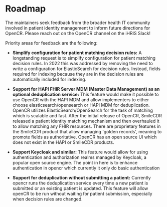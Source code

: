 # Roadmap

The maintainers seek feedback from the broader health IT community involved in patient identity management to inform future directions for OpenCR. Please reach out on the OpenCR channel on the iHRIS Slack!

Priority areas for feedback are the following:

* **Simplify configuration for patient matching decision rules:** A longstanding request is to simplify configuration for patient matching decision rules. In 2022 this was addressed by removing the need to write a configuration for ElasticSearch for decision rules. Instead, fields required for indexing because they are in the decision rules are automatically included for indexing.

* **Support for HAPI FHIR Server MDM (Master Data Management) as an optional deduplication service:** This feature would make it possible to use OpenCR with the HAPI MDM and allow implementers to either choose elasticsearch/opensearch or HAPI MDM for deduplication. OpenCR utilizes ElasticSearch/OpenSearch for the task of matching which is scalable and fast. After the initial release of OpenCR, SmileCDR released a patient identity matching mechanism and then overhauled it to allow matching any FHIR resources. There are proprietary features in the SmileCDR product that allow managing 'golden records', meaning to promote fields as authoritative. OpenCR has an open source UI which does not exist in the HAPI or SmileCDR products.

* **Support Keycloak and similar:** This feature would allow for using authentication and authorization realms managed by Keycloak, a popular open source engine. The point in here is to enhance authentication in opencr which currently it only do basic authentication

* **Support for deduplication without submitting a patient:** Currently opencr runs the deduplication service every time a new patient is submitted or an existing patient is updated. This feature will allow openCR to be run without waiting for patient submission, especially when decision rules are changed.
